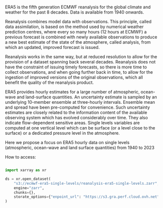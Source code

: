 ERA5 is the fifth generation ECMWF reanalysis for the global climate and weather for the past 8 decades.
Data is available from 1940 onwards.

Reanalysis combines model data with observations.
This principle, called data assimilation, is based on the method used by numerical
weather prediction centres, where every so many hours (12 hours at ECMWF) a previous
forecast is combined with newly available observations to produce
a new best estimate of the state of the atmosphere, called analysis, from which an updated,
improved forecast is issued.

Reanalysis works in the same way, but at reduced resolution
to allow for the provision of a dataset spanning back several decades.
Reanalysis does not have the constraint of issuing timely forecasts,
so there is more time to collect observations, and when going further back in time,
to allow for the ingestion of improved versions of the original observations,
which all benefit the quality of the reanalysis product.

ERA5 provides hourly estimates for a large number of atmospheric,
ocean-wave and land-surface quantities. An uncertainty estimate is sampled by an underlying
10-member ensemble at three-hourly intervals. Ensemble mean and spread have been pre-computed for convenience.
Such uncertainty estimates are closely related to the information content of the available observing system
which has evolved considerably over time. They also indicate flow-dependent sensitive areas.
Single levels variables are computed at one vertical level which can be surface (or a level close to the
surface) or a dedicated pressure level in the atmosphere.

Here we propose a focus on ERA5 hourly data on single levels (atmospheric, ocean-wave and land surface quantities) from 1940 to 2023

How to access:

```python

import xarray as xr

ds = xr.open_dataset(
    "s3://ecmwf-era5-single-levels/reanalysis-era5-single-levels.zarr",
    engine="zarr",
    chunks={},
    storate_options={"enpoint_url": "https://s3.gra.perf.cloud.ovh.net"}
)
```